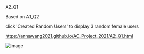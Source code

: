 A2_Q1

Based on A1_Q2 

click 'Created Random Users' to display 3 random female users

https://annawang2021.github.io/AC_Project_2021/A2_Q1.html

![image](https://user-images.githubusercontent.com/77376405/120062408-c2279980-c094-11eb-89cb-c2a390b22fa2.png)


